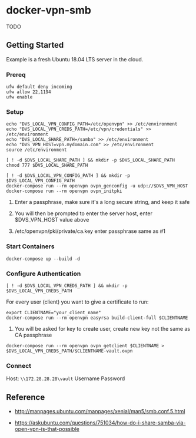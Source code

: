# docker-vpn-smb

TODO 

## Getting Started

Example is a fresh Ubuntu 18.04 LTS server in the cloud.

### Prereq

```
ufw default deny incoming
ufw allow 22,1194
ufw enable
```

### Setup

```
echo "DVS_LOCAL_VPN_CONFIG_PATH=/etc/openvpn" >> /etc/environment
echo "DVS_LOCAL_VPN_CREDS_PATH=/etc/vpn/credentials" >> /etc/environment
echo "DVS_LOCAL_SHARE_PATH=/samba" >> /etc/environment
echo "DVS_VPN_HOST=vpn.mydomain.com" >> /etc/environment
source /etc/environment

[ ! -d $DVS_LOCAL_SHARE_PATH ] && mkdir -p $DVS_LOCAL_SHARE_PATH
chmod 777 $DVS_LOCAL_SHARE_PATH

[ ! -d $DVS_LOCAL_VPN_CONFIG_PATH ] && mkdir -p $DVS_LOCAL_VPN_CONFIG_PATH
docker-compose run --rm openvpn ovpn_genconfig -u udp://$DVS_VPN_HOST
docker-compose run --rm openvpn ovpn_initpki
```

1. Enter a passphrase, make sure it's a long secure string, and keep it safe

2. You will then be prompted to enter the server host, enter $DVS_VPN_HOST value above

3. /etc/openvpn/pki/private/ca.key enter passphrase same as #1

### Start Containers
```
docker-compose up --build -d
```

### Configure Authentication

```
[ ! -d $DVS_LOCAL_VPN_CREDS_PATH ] && mkdir -p $DVS_LOCAL_VPN_CREDS_PATH
```

For every user (client) you want to give a certificate to run:

```
export CLIENTNAME="your_client_name"
docker-compose run --rm openvpn easyrsa build-client-full $CLIENTNAME
```

1. You will be asked for key to create user, create new key not the same as CA passphrase

```
docker-compose run --rm openvpn ovpn_getclient $CLIENTNAME > $DVS_LOCAL_VPN_CREDS_PATH/$CLIENTNAME-vault.ovpn
```

### Connect

Host: `\\172.28.28.28\vault`
Username <type anything>
Password <empty>

## Reference

* http://manpages.ubuntu.com/manpages/xenial/man5/smb.conf.5.html

* https://askubuntu.com/questions/751034/how-do-i-share-samba-via-open-vpn-is-that-possible
